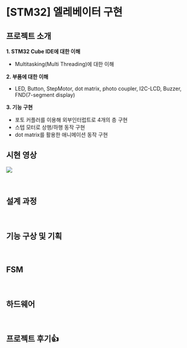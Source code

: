 # [STM32] 엘레베이터 구현

## 프로젝트 소개

**1. STM32 Cube IDE에 대한 이해**

- Multitasking(Multi Threading)에 대한 이해
  
**2. 부품에 대한 이해**

- LED, Button, StepMotor, dot matrix, photo coupler, I2C-LCD, Buzzer, FND(7-segment display)

**3. 기능 구현**

- 포토 커플러를 이용해 외부인터럽트로 4개의 층 구현
- 스텝 모터로 상행/하행 동작 구현
- dot matrix를 활용한 애니메이션 동작 구현

## 시현 영상
[![](https://img.youtube.com/vi/-XAJ2mYPRxU/0.jpg)](https://youtu.be/-XAJ2mYPRxU?t=0s)

<br>


## 설계 과정

<br>


## 기능 구상 및 기획



<br>

## FSM

<br>

## 하드웨어

<br>




## 프로젝트 후기👍
